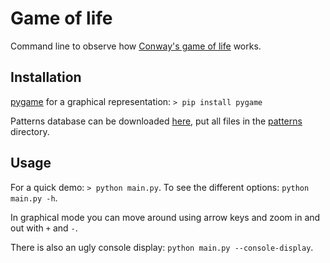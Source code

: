 # Game of life

Command line to observe how [Conway's game of life](https://www.wikiwand.com/en/Conway's_Game_of_Life) works.

## Installation

[pygame](https://www.pygame.org) for a graphical representation:
`> pip install pygame`

Patterns database can be downloaded [here](www.conwaylife.com/patterns/all.zip), put all files in the [patterns](patterns/) directory.

## Usage

For a quick demo: `> python main.py`.
To see the different options: `python main.py -h`.

In graphical mode you can move around using arrow keys and zoom in and out with `+` and `-`.

There is also an ugly console display: `python main.py --console-display`.
